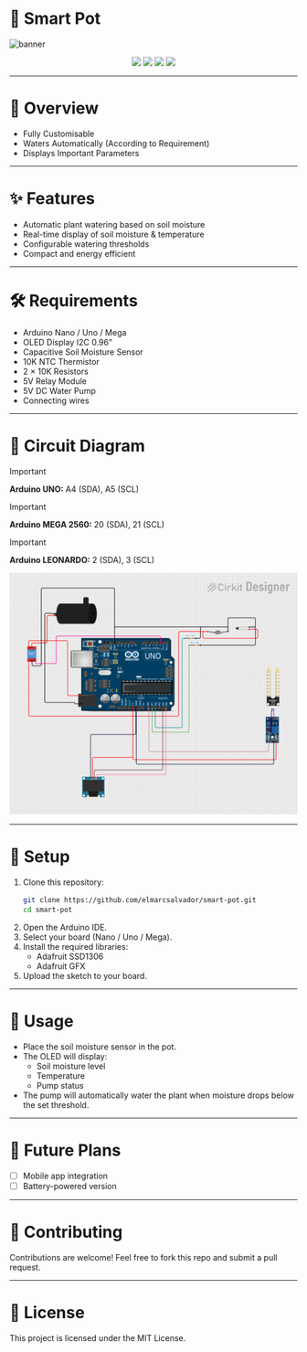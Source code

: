# 🌱 Smart Pot
<a>
  <img src="https://github.com/elmarcsalvador/smart-pot/assets/72746950/6bc85083-fb88-4612-8a66-0590adece316" alt="banner" />
</a>

<p align="center">
  <img src="https://img.shields.io/github/stars/elmarcsalvador/smart-pot?style=for-the-badge" />
  <img src="https://img.shields.io/github/forks/elmarcsalvador/smart-pot?style=for-the-badge" />
  <img src="https://img.shields.io/github/license/elmarcsalvador/smart-pot?style=for-the-badge" />
  <img src="https://img.shields.io/badge/Made%20with-Arduino-blue?style=for-the-badge&logo=arduino" />
</p>

---

# 📖 Overview
- Fully Customisable
- Waters Automatically (According to Requirement)
- Displays Important Parameters

---

# ✨ Features
- Automatic plant watering based on soil moisture
- Real-time display of soil moisture & temperature
- Configurable watering thresholds
- Compact and energy efficient

---

# 🛠 Requirements
- Arduino Nano / Uno / Mega
- OLED Display I2C 0.96"
- Capacitive Soil Moisture Sensor
- 10K NTC Thermistor
- 2 × 10K Resistors
- 5V Relay Module
- 5V DC Water Pump
- Connecting wires

---

# 🔌 Circuit Diagram

> [!IMPORTANT]  
> **Arduino UNO:** A4 (SDA), A5 (SCL)

> [!IMPORTANT]  
> **Arduino MEGA 2560:** 20 (SDA), 21 (SCL)

> [!IMPORTANT]  
> **Arduino LEONARDO:** 2 (SDA), 3 (SCL)

[![Cirkit Designer Project Preview](circuit.png)](https://app.cirkitdesigner.com/project/f46325be-b6d5-4208-ba56-927e1e49a3c9?view=interactive_preview)

---

# 🚀 Setup
1. Clone this repository:
   ```bash
   git clone https://github.com/elmarcsalvador/smart-pot.git
   cd smart-pot
   ```
2. Open the Arduino IDE.
3. Select your board (Nano / Uno / Mega).
4. Install the required libraries:
   - Adafruit SSD1306
   - Adafruit GFX
6. Upload the sketch to your board.

---

# 📖 Usage
* Place the soil moisture sensor in the pot.
* The OLED will display:
  - Soil moisture level
  - Temperature
  - Pump status
* The pump will automatically water the plant when moisture drops below the set threshold.

---

# 🔮 Future Plans
- [ ] Mobile app integration
- [ ] Battery-powered version

---

# 🤝 Contributing
Contributions are welcome! Feel free to fork this repo and submit a pull request.

---

# 📜 License
This project is licensed under the MIT License.
